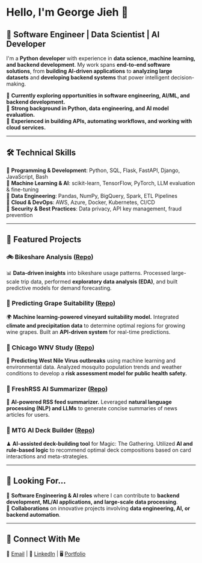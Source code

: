 # **Hello, I'm George Jieh 👋**  

## **🚀 Software Engineer | Data Scientist | AI Developer**  

I'm a **Python developer** with experience in **data science, machine learning, and backend development**. My work spans **end-to-end software solutions**, from **building AI-driven applications** to **analyzing large datasets** and **developing backend systems** that power intelligent decision-making.  

🔹 **Currently exploring opportunities in software engineering, AI/ML, and backend development.**  
🔹 **Strong background in Python, data engineering, and AI model evaluation.**  
🔹 **Experienced in building APIs, automating workflows, and working with cloud services.**  

---

## **🛠 Technical Skills**  
🔹 **Programming & Development**: Python, SQL, Flask, FastAPI, Django, JavaScript, Bash  
🔹 **Machine Learning & AI**: scikit-learn, TensorFlow, PyTorch, LLM evaluation & fine-tuning  
🔹 **Data Engineering**: Pandas, NumPy, BigQuery, Spark, ETL Pipelines  
🔹 **Cloud & DevOps**: AWS, Azure, Docker, Kubernetes, CI/CD  
🔹 **Security & Best Practices**: Data privacy, API key management, fraud prevention  

---

## **📌 Featured Projects**  

### **🚲 Bikeshare Analysis** ([Repo](https://github.com/georgejieh/bikeshare-analysis))  
📊 **Data-driven insights** into bikeshare usage patterns. Processed large-scale trip data, performed **exploratory data analysis (EDA)**, and built predictive models for demand forecasting.  

### **🍇 Predicting Grape Suitability** ([Repo](https://github.com/georgejieh/predicting_grape_suitability_based_on_climate_and_precipitation))  
🌍 **Machine learning-powered vineyard suitability model.** Integrated **climate and precipitation data** to determine optimal regions for growing wine grapes. Built an **API-driven system** for real-time predictions.  

### **🦟 Chicago WNV Study** ([Repo](https://github.com/georgejieh/chicago_WNV_study))  
🦠 **Predicting West Nile Virus outbreaks** using machine learning and environmental data. Analyzed mosquito population trends and weather conditions to develop a **risk assessment model for public health safety.**  

### **📰 FreshRSS AI Summarizer** ([Repo](https://github.com/georgejieh/freshrss-ai-summarizer))  
🤖 **AI-powered RSS feed summarizer.** Leveraged **natural language processing (NLP) and LLMs** to generate concise summaries of news articles for users.  

### **🎴 MTG AI Deck Builder** ([Repo](https://github.com/georgejieh/mtg_ai_deck_builder))  
♟ **AI-assisted deck-building tool** for Magic: The Gathering. Utilized **AI and rule-based logic** to recommend optimal deck compositions based on card interactions and meta-strategies.  

---

## **👀 Looking For...**  
🔹 **Software Engineering & AI roles** where I can contribute to **backend development, ML/AI applications, and large-scale data processing**.  
🔹 **Collaborations** on innovative projects involving **data engineering, AI, or backend automation**.  

---

## **🤝 Connect With Me**  
📩 [Email](mailto:george.jieh@gmail.com) | 💼 [LinkedIn](https://www.linkedin.com/in/george-jieh/) | 🖥️ [Portfolio](https://www.georgejieh.dev)  
